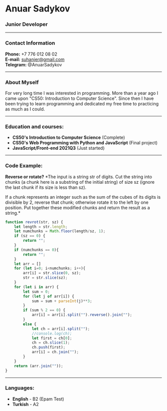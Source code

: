 # Anuar Sadykov
### Junior Developer

----------

### Contact Information

**Phone:** +7 776 012 08 02<br>
**E-mail:** suhanjer@gmail.com<br>
**Telegram:** @AnuarSadykov<br>

----------

### About Myself
For very long time I was interested in programming. More than a year ago I came upon "CS50: Introduction to Computer Science". Since then I have been trying to learn programming and dedicated my free time to practicing as much as I could.

----------

### Education and courses:

* **CS50's Introduction to Computer Science** (Complete)<br>
* **CS50's Web Programming with Python and JavaScript** (Final project)
* **JavaScript/Front-end 2021Q3** (Just started)

----------

### Code Example:

**Reverse or rotate?**
*The input is a string str of digits. Cut the string into chunks (a chunk here is a substring of the initial string) of size sz (ignore the last chunk if its size is less than sz).

If a chunk represents an integer such as the sum of the cubes of its digits is divisible by 2, reverse that chunk; otherwise rotate it to the left by one position. Put together these modified chunks and return the result as a string.*

```javascript
function revrot(str, sz) {
    let length = str.length;
    let numchunks = Math.floor(length/sz, 1);
    if (sz == 0) {
        return "";
    }
    if (numchunks == 0){
        return "";
    }
    let arr = []
    for (let i=0; i<numchunks; i++){
        arr[i] = str.slice(0, sz);
        str = str.slice(sz);
    }
    for (let i in arr) {
        let sum = 0;
        for (let j of arr[i]) {
            sum = sum + parseInt(j)**3;
        }
        if (sum % 2 == 0) {
            arr[i] = arr[i].split("").reverse().join("");
        }
        else {
            let ch = arr[i].split("");
            //console.log(ch);
            let first = ch[0];
            ch = ch.slice(1);
            ch.push(first);
            arr[i] = ch.join("");
        }
    }
    return (arr.join(""));
}
```

----------

### Languages:
* **English** - B2 (Epam Test)
* **Turkish** - A2